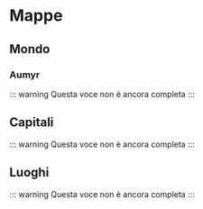 # Mappe

## Mondo

### Aumyr

::: warning
Questa voce non è ancora completa
:::

## Capitali

::: warning
Questa voce non è ancora completa
:::

## Luoghi

::: warning
Questa voce non è ancora completa
:::

